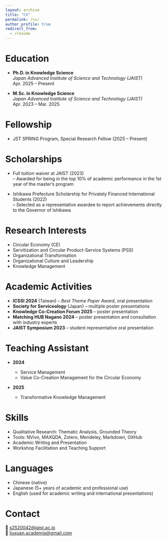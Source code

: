 ```yaml
---
layout: archive
title: "CV"
permalink: /cv/
author_profile: true
redirect_from:
  - /resume
---
```


Education
======
* **Ph.D. in Knowledge Science**  
  *Japan Advanced Institute of Science and Technology (JAIST)*  
  Apr. 2025 – Present

* **M.Sc. in Knowledge Science**  
  *Japan Advanced Institute of Science and Technology (JAIST)*  
  Apr. 2023 – Mar. 2025

Fellowship
======
* JST SPRING Program, Special Research Fellow (2025 – Present)

Scholarships
======
* Full tuition waiver at JAIST (2023)  
  – Awarded for being in the top 10% of academic performance in the 1st year of the master’s program

* Ishikawa Prefecture Scholarship for Privately Financed International Students (2022)  
  – Selected as a representative awardee to report achievements directly to the Governor of Ishikawa

Research Interests
======
* Circular Economy (CE)
* Servitization and Circular Product-Service Systems (PSS)
* Organizational Transformation
* Organizational Culture and Leadership
* Knowledge Management

Academic Activities
======
* **ICSSI 2024** (Taiwan) – *Best Theme Paper Award*, oral presentation  
* **Society for Serviceology** (Japan) – multiple poster presentations  
* **Knowledge Co-Creation Forum 2025** – poster presentation  
* **Matching HUB Nagano 2024** – poster presentation and consultation with industry experts  
* **JAIST Symposium 2023** – student representative oral presentation  

Teaching Assistant
======
* **2024**  
  - Service Management  
  - Value Co-Creation Management for the Circular Economy

* **2025**  
  - Transformative Knowledge Management

Skills
======
* Qualitative Research: Thematic Analysis, Grounded Theory  
* Tools: NVivo, MAXQDA, Zotero, Mendeley, Markdown, GitHub  
* Academic Writing and Presentation  
* Workshop Facilitation and Teaching Support

Languages
======
* Chinese (native)  
* Japanese (5+ years of academic and professional use)  
* English (used for academic writing and international presentations)

Contact
======
📧 s2520042@jaist.ac.jp  
📨 liuxuan.academia@gmail.com

